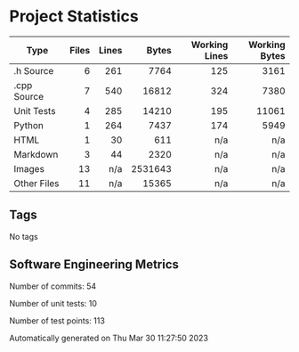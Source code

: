 Project Statistics
==================

| Type | Files | Lines | Bytes | Working Lines | Working Bytes |
|------|------:|------:|------:|--------------:|--------------:|
|.h Source|6|261|7764|125|3161|
|.cpp Source|7|540|16812|324|7380|
|Unit Tests|4|285|14210|195|11061|
|Python|1|264|7437|174|5949|
|HTML|1|30|611|n/a|n/a|
|Markdown|3|44|2320|n/a|n/a|
|Images|13|n/a|2531643|n/a|n/a|
|Other  Files|11|n/a|15365|n/a|n/a|

## Tags
No tags

## Software Engineering Metrics

Number of commits:  54

Number of unit tests:  10

Number of test points:  113

Automatically generated on Thu Mar 30 11:27:50 2023
